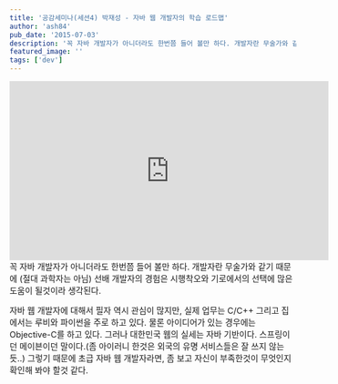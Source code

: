 ```yaml
---
title: '공감세미나(세션4) 박재성 - 자바 웹 개발자의 학습 로드맵'
author: 'ash84'
pub_date: '2015-07-03'
description: '꼭 자바 개발자가 아니더라도 한번쯤 들어 볼만 하다. 개발자란 무술가와 같기 때문에 (절대 과학자는 아님) 선배 개발자의 경험은 시행착오와 기로에'
featured_image: ''
tags: ['dev']
---
```



<center>  
<iframe allowfullscreen="" frameborder="0" height="315" src="http://www.youtube.com/embed/3mgMwObtaQ0" width="560"></iframe>  
</center><span style="font-size: 11pt; ">꼭 자바 개발자가 아니더라도 한번쯤 들어 볼만 하다. 개발자란 무술가와 </span><span style="font-size: 11pt; ">같기 때문에 (절대 과학자는 아님) 선배 개발자의 경험은 시행착오와 기로에서의 선택에 많은 도움이 될것이라 생각된다. </span>

<span style="font-size: 11pt; ">자바 웹 개발자에 대해서 필자 역시 관심이 많지만, 실제 업무는 C/C++ 그리고 집에서는 루비와 파이썬을 주로 하고 있다. 물론 아이디어가 있는 경우에는 Objective-C를 하고 있다. 그러나 대한민국 웹의 실세는 자바 기반이다. 스프링이던 메이븐이던 말이다.(좀 아이러니 한것은 외국의 유명 서비스들은 잘 쓰지 않는듯..) 그렇기 때문에 초급 자바 웹 개발자라면, 좀 보고 자신이 부족한것이 무엇인지 확인해 봐야 할것 같다. </span>



